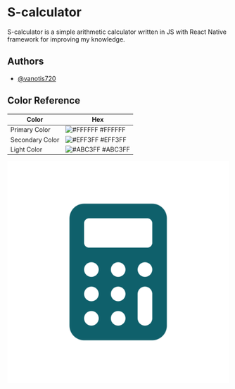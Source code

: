 
# S-calculator

S-calculator is a simple arithmetic calculator written in JS with React Native framework for improving my knowledge.


## Authors

- [@vanotis720](https://github.com/vanotis720)
## Color Reference

| Color             | Hex                                                                |
| ----------------- | ------------------------------------------------------------------ |
| Primary Color | ![#FFFFFF](https://via.placeholder.com/10/FFFFFF?text=+) #FFFFFF |
| Secondary Color | ![#EFF3FF](https://via.placeholder.com/10/EFF3FF?text=+) #EFF3FF |
| Light Color | ![#ABC3FF](https://via.placeholder.com/10/ABC3FF?text=+) #ABC3FF |

![Logo](https://github.com/vanotis720/simple-calculator/raw/main/assets/logo.png)

